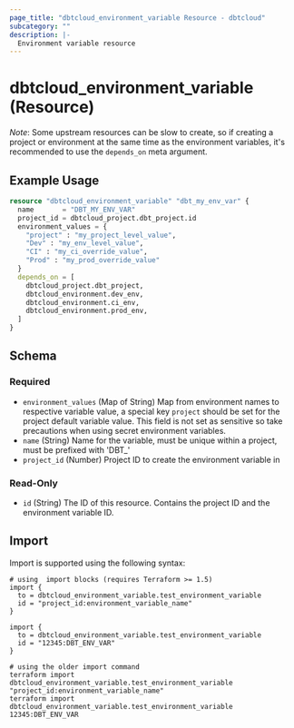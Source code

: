 ```yaml
---
page_title: "dbtcloud_environment_variable Resource - dbtcloud"
subcategory: ""
description: |-
  Environment variable resource
---
```


# dbtcloud_environment_variable (Resource)

*Note*: Some upstream resources can be slow to create, so if creating a project or environment at
the same time as the environment variables, it's recommended to use the `depends_on` meta argument.

## Example Usage

```terraform
resource "dbtcloud_environment_variable" "dbt_my_env_var" {
  name       = "DBT_MY_ENV_VAR"
  project_id = dbtcloud_project.dbt_project.id
  environment_values = {
    "project" : "my_project_level_value",
    "Dev" : "my_env_level_value",
    "CI" : "my_ci_override_value",
    "Prod" : "my_prod_override_value"
  }
  depends_on = [
    dbtcloud_project.dbt_project,
    dbtcloud_environment.dev_env,
    dbtcloud_environment.ci_env,
    dbtcloud_environment.prod_env,
  ]
}
```

<!-- schema generated by tfplugindocs -->
## Schema

### Required

- `environment_values` (Map of String) Map from environment names to respective variable value, a special key `project` should be set for the project default variable value. This field is not set as sensitive so take precautions when using secret environment variables.
- `name` (String) Name for the variable, must be unique within a project, must be prefixed with 'DBT_'
- `project_id` (Number) Project ID to create the environment variable in

### Read-Only

- `id` (String) The ID of this resource. Contains the project ID and the environment variable ID.

## Import

Import is supported using the following syntax:

```shell
# using  import blocks (requires Terraform >= 1.5)
import {
  to = dbtcloud_environment_variable.test_environment_variable
  id = "project_id:environment_variable_name"
}

import {
  to = dbtcloud_environment_variable.test_environment_variable
  id = "12345:DBT_ENV_VAR"
}

# using the older import command
terraform import dbtcloud_environment_variable.test_environment_variable "project_id:environment_variable_name"
terraform import dbtcloud_environment_variable.test_environment_variable 12345:DBT_ENV_VAR
```